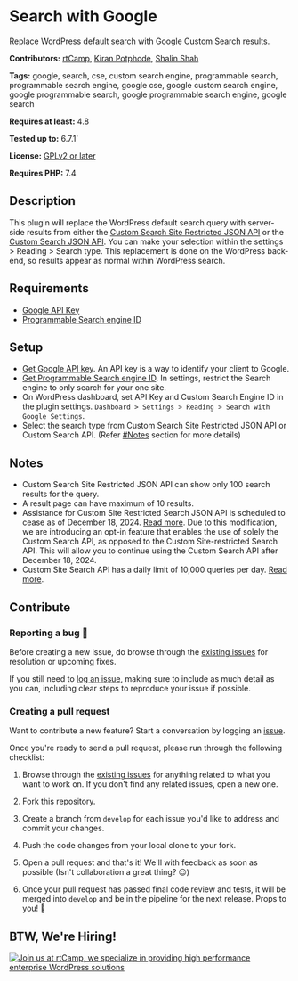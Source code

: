 # Search with Google

Replace WordPress default search with Google Custom Search results.

**Contributors:** [rtCamp](https://github.com/rtCamp/), [Kiran Potphode](https://github.com/kiranpotphode/), [Shalin Shah](https://github.com/SH4LIN)

**Tags:** google, search, cse, custom search engine, programmable search, programmable search engine, google cse, google custom search engine, google programmable search, google programmable search engine, google search

**Requires at least:** 4.8

**Tested up to:** 6.7.1`

**License:** [GPLv2 or later](http://www.gnu.org/licenses/gpl-2.0.html)

**Requires PHP:** 7.4

## Description
This plugin will replace the WordPress default search query with server-side results from either the [Custom Search Site Restricted JSON API](https://developers.google.com/custom-search/v1/site_restricted_api) or the [Custom Search JSON API](https://developers.google.com/custom-search/v1/overview). You can make your selection within the settings > Reading > Search type. This replacement is done on the WordPress back-end, so results appear as normal within WordPress search.

## Requirements
- [Google API Key](https://console.developers.google.com/apis/credentials)
- [Programmable Search engine ID](https://cse.google.com/all)

## Setup
- [Get Google API key](https://developers.google.com/custom-search/v1/introduction). An API key is a way to identify your client to Google.
- [Get Programmable Search engine ID](https://cse.google.com/). In settings, restrict the Search engine to only search for your one site.
- On WordPress dashboard, set API Key and Custom Search Engine ID in the plugin settings. `Dashboard > Settings > Reading > Search with Google Settings`.
- Select the search type from Custom Search Site Restricted JSON API or Custom Search API. (Refer [#Notes](#notes) section for more details)

## Notes
- Custom Search Site Restricted JSON API can show only 100 search results for the query.
- A result page can have maximum of 10 results.
- Assistance for Custom Site Restricted Search JSON API is scheduled to cease as of December 18, 2024. [Read more](https://developers.google.com/custom-search/v1/site_restricted_api). Due to this modification, we are introducing an opt-in feature that enables the use of solely the Custom Search API, as opposed to the Custom Site-restricted Search API. This will allow you to continue using the Custom Search API after December 18, 2024.
- Custom Site Search API has a daily limit of 10,000 queries per day. [Read more](https://developers.google.com/custom-search/v1/overview#pricing).

## Contribute

### Reporting a bug 🐞

Before creating a new issue, do browse through the [existing issues](https://github.com/rtCamp/search-with-google/issues) for resolution or upcoming fixes. 

If you still need to [log an issue](https://github.com/rtCamp/search-with-google/issues/new), making sure to include as much detail as you can, including clear steps to reproduce your issue if possible.

### Creating a pull request

Want to contribute a new feature? Start a conversation by logging an [issue](https://github.com/rtCamp/search-with-google/issues).

Once you're ready to send a pull request, please run through the following checklist: 

1. Browse through the [existing issues](https://github.com/rtCamp/search-with-google/issues) for anything related to what you want to work on. If you don't find any related issues, open a new one.

1. Fork this repository.

1. Create a branch from `develop` for each issue you'd like to address and commit your changes.

1. Push the code changes from your local clone to your fork.

1. Open a pull request and that's it! We'll with feedback as soon as possible (Isn't collaboration a great thing? 😌)

1. Once your pull request has passed final code review and tests, it will be merged into `develop` and be in the pipeline for the next release. Props to you! 🎉

## BTW, We're Hiring!

<a href="https://rtcamp.com/"><img src="https://rtcamp.com/wp-content/uploads/sites/2/2019/04/github-banner@2x.png" alt="Join us at rtCamp, we specialize in providing high performance enterprise WordPress solutions"></a>

